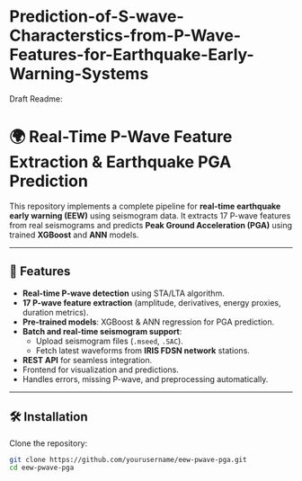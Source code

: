 # Prediction-of-S-wave-Characterstics-from-P-Wave-Features-for-Earthquake-Early-Warning-Systems

Draft Readme:

# 🌍 Real-Time P-Wave Feature Extraction & Earthquake PGA Prediction

This repository implements a complete pipeline for **real-time earthquake early warning (EEW)** using seismogram data. It extracts 17 P-wave features from real seismograms and predicts **Peak Ground Acceleration (PGA)** using trained **XGBoost** and **ANN** models.

---

## 🔹 Features

- **Real-time P-wave detection** using STA/LTA algorithm.
- **17 P-wave feature extraction** (amplitude, derivatives, energy proxies, duration metrics).
- **Pre-trained models**: XGBoost & ANN regression for PGA prediction.
- **Batch and real-time seismogram support**:
  - Upload seismogram files (`.mseed`, `.SAC`).
  - Fetch latest waveforms from **IRIS FDSN network** stations.
- **REST API** for seamless integration.
- Frontend for visualization and predictions.
- Handles errors, missing P-wave, and preprocessing automatically.

---

## 🛠️ Installation

Clone the repository:

```bash
git clone https://github.com/yourusername/eew-pwave-pga.git
cd eew-pwave-pga
